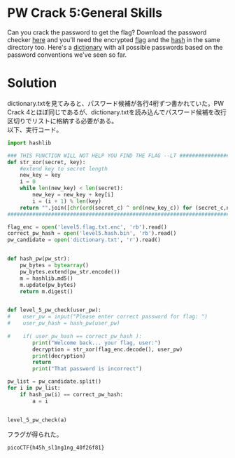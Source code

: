 # PW Crack 5:General Skills

Can you crack the password to get the flag? Download the password checker [here](https://github.com/colza12/ctf_writeup/blob/main/Beginner%20picoMini%202022/PW%20Crack%205/level5.py) and you'll need the encrypted [flag](https://github.com/colza12/ctf_writeup/blob/main/Beginner%20picoMini%202022/PW%20Crack%205/level5.flag.txt.enc) and the [hash](https://github.com/colza12/ctf_writeup/blob/main/Beginner%20picoMini%202022/PW%20Crack%205/level5.hash.bin) in the same directory too. Here's a [dictionary]() with all possible passwords based on the password conventions we've seen so far.

# Solution

dictionary.txtを見てみると、パスワード候補が各行4桁ずつ書かれていた。PW Crack 4とほぼ同じであるが、dictionary.txtを読み込んでパスワード候補を改行区切りでリストに格納する必要がある。\
以下、実行コード。
```python
import hashlib

### THIS FUNCTION WILL NOT HELP YOU FIND THE FLAG --LT ########################
def str_xor(secret, key):
    #extend key to secret length
    new_key = key
    i = 0
    while len(new_key) < len(secret):
        new_key = new_key + key[i]
        i = (i + 1) % len(key)        
    return "".join([chr(ord(secret_c) ^ ord(new_key_c)) for (secret_c,new_key_c) in zip(secret,new_key)])
###############################################################################

flag_enc = open('level5.flag.txt.enc', 'rb').read()
correct_pw_hash = open('level5.hash.bin', 'rb').read()
pw_candidate = open('dictionary.txt', 'r').read()


def hash_pw(pw_str):
    pw_bytes = bytearray()
    pw_bytes.extend(pw_str.encode())
    m = hashlib.md5()
    m.update(pw_bytes)
    return m.digest()


def level_5_pw_check(user_pw):
#    user_pw = input("Please enter correct password for flag: ")
#    user_pw_hash = hash_pw(user_pw)
    
#    if( user_pw_hash == correct_pw_hash ):
        print("Welcome back... your flag, user:")
        decryption = str_xor(flag_enc.decode(), user_pw)
        print(decryption)
        return
        print("That password is incorrect")

pw_list = pw_candidate.split()
for i in pw_list:
    if hash_pw(i) == correct_pw_hash:
        a = i


level_5_pw_check(a)
```
フラグが得られた。

`picoCTF{h45h_sl1ng1ng_40f26f81}`

